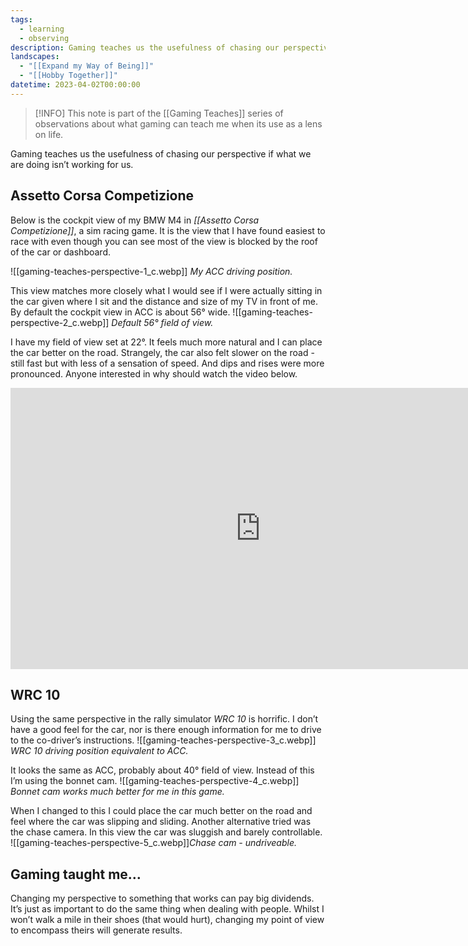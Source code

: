 ```yaml
---
tags:
  - learning
  - observing
description: Gaming teaches us the usefulness of chasing our perspective if what we are doing isn’t working for us. I use sim-racing to help explain.
landscapes:
  - "[[Expand my Way of Being]]"
  - "[[Hobby Together]]"
datetime: 2023-04-02T00:00:00
---
```

> [!INFO] This note is part of the [[Gaming Teaches]] series of observations about what gaming can teach me when its use as a lens on life.

Gaming teaches us the usefulness of chasing our perspective if what we are doing isn’t working for us.

## Assetto Corsa Competizione
Below is the cockpit view of my BMW M4 in *[[Assetto Corsa Competizione]]*, a sim racing game. It is the view that I have found easiest to race with even though you can see most of the view is blocked by the roof of the car or dashboard. 

![[gaming-teaches-perspective-1_c.webp]]
*My ACC driving position.*

This view matches more closely what I would see if I were actually sitting in the car given where I sit and the distance and size of my TV in front of me. By default the cockpit view in ACC is about 56° wide.
![[gaming-teaches-perspective-2_c.webp]]
*Default 56° field of view.*

I have my field of view set at 22°. It feels much more natural and I can place the car better on the road. Strangely, the car also felt slower on the road - still fast but with less of a sensation of speed. And dips and rises were more pronounced. Anyone interested in why should watch the video below.

<iframe width="800" height="450" src="https://www.youtube.com/embed/AbbxkX7kS_M?si=83Fo2DuMvORk7wGb" title="YouTube video player" frameborder="0" allow="accelerometer; autoplay; clipboard-write; encrypted-media; gyroscope; picture-in-picture; web-share" allowfullscreen></iframe>

## WRC 10
Using the same perspective in the rally simulator _WRC 10_ is horrific. I don’t have a good feel for the car, nor is there enough information for me to drive to the co-driver’s instructions.
![[gaming-teaches-perspective-3_c.webp]]
*WRC 10 driving position equivalent to ACC.*

It looks the same as ACC, probably about 40° field of view. Instead of this I’m using the bonnet cam.
![[gaming-teaches-perspective-4_c.webp]]
*Bonnet cam works much better for me in this game.*

When I changed to this I could place the car much better on the road and feel where the car was slipping and sliding. Another alternative tried was the chase camera. In this view the car was sluggish and barely controllable.
![[gaming-teaches-perspective-5_c.webp]]*Chase cam - undriveable.*

## Gaming taught me…
Changing my perspective to something that works can pay big dividends. It’s just as important to do the same thing when dealing with people. Whilst I won’t walk a mile in their shoes (that would hurt), changing my point of view to encompass theirs will generate results.